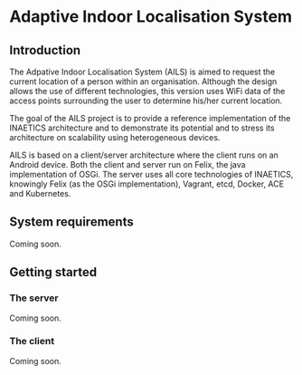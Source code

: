 # Adaptive Indoor Localisation System

## Introduction

The Adpative Indoor Localisation System (AILS) is aimed to request the current location of a person within an organisation. Although the design allows the use of different technologies, this version uses WiFi data of the access points surrounding the user to determine his/her current location.

The goal of the AILS project is to provide a reference implementation of the INAETICS architecture and to demonstrate its potential and to stress its architecture on scalability using heterogeneous devices.

AILS is based on a client/server architecture where the client runs on an Android device. Both the client and server run on Felix, the java implementation of OSGi. The server uses all core technologies of INAETICS, knowingly Felix (as the OSGi implementation), Vagrant, etcd, Docker, ACE and Kubernetes.

## System requirements

Coming soon.

## Getting started

### The server

Coming soon.

### The client

Coming soon.
